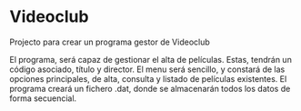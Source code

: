 # Videoclub
Projecto para crear un programa gestor de Videoclub

El programa, será capaz de gestionar el alta de películas. Estas, tendrán un código asociado, título y director. El menu será sencillo, y constará de las opciones principales, de alta, consulta y listado de películas existentes. El programa creará un fichero .dat, donde se almacenarán todos los datos de forma secuencial.

